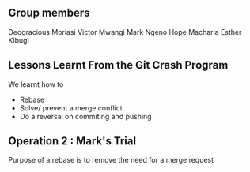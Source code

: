 
## Group members
Deogracious Moriasi
Victor Mwangi
Mark Ngeno
Hope Macharia
Esther Kibugi

## Lessons Learnt From the Git Crash Program

We learnt how to
- Rebase
- Solve/ prevent a merge conflict
- Do a reversal on commiting and pushing

## Operation 2 : Mark's Trial
Purpose of a rebase is to remove the need for a merge request 
